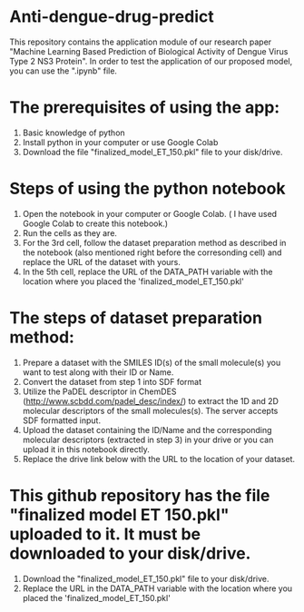 # Anti-dengue-drug-predict
This repository contains the application module of our research paper "Machine Learning Based Prediction of Biological Activity of  Dengue Virus Type 2 NS3 Protein". In order to test the application of our proposed model, you can use the ".ipynb" file.

# The prerequisites of using the app:
1. Basic knowledge of python
2. Install python in your computer or use Google Colab
3. Download the file "finalized_model_ET_150.pkl" file to your disk/drive.

# Steps of using the python notebook
1. Open the notebook in your computer or Google Colab. ( I have used Google Colab to create this notebook.)
2. Run the cells as they are.
3.  For the 3rd cell, follow the dataset preparation method as described in the notebook (also mentioned right before the corresonding cell) and replace the URL of the dataset with yours.
4. In the 5th cell, replace the URL of the DATA_PATH variable with the location where you placed the 'finalized_model_ET_150.pkl'


# The steps of dataset preparation method:

1. Prepare a dataset with the SMILES ID(s) of the small molecule(s) you want to test along with their ID or Name.
2. Convert the dataset from step 1 into SDF format
3. Utilize the PaDEL descriptor in ChemDES (http://www.scbdd.com/padel_desc/index/) to extract the 1D and 2D molecular descriptors of the small molecules(s). The server accepts SDF formatted input.
4.   Upload the dataset containing the ID/Name and the corresponding molecular descriptors (extracted in step 3) in your drive or you can upload it in this notebook directly.
5. Replace the drive link below with the URL to the location of your dataset.


# This github repository has the file "finalized model ET 150.pkl" uploaded to it. It must be downloaded to your disk/drive. 
1.   Download the "finalized_model_ET_150.pkl" file to your disk/drive.
2.   Replace the URL in the DATA_PATH variable with the location where you placed the 'finalized_model_ET_150.pkl'
